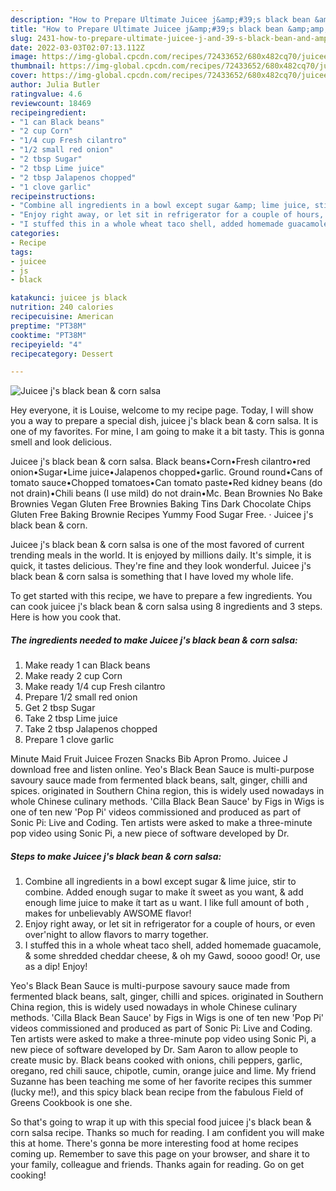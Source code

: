 ```yaml
---
description: "How to Prepare Ultimate Juicee j&amp;#39;s black bean &amp;amp; corn salsa"
title: "How to Prepare Ultimate Juicee j&amp;#39;s black bean &amp;amp; corn salsa"
slug: 2431-how-to-prepare-ultimate-juicee-j-and-39-s-black-bean-and-amp-corn-salsa
date: 2022-03-03T02:07:13.112Z
image: https://img-global.cpcdn.com/recipes/72433652/680x482cq70/juicee-js-black-bean-corn-salsa-recipe-main-photo.jpg
thumbnail: https://img-global.cpcdn.com/recipes/72433652/680x482cq70/juicee-js-black-bean-corn-salsa-recipe-main-photo.jpg
cover: https://img-global.cpcdn.com/recipes/72433652/680x482cq70/juicee-js-black-bean-corn-salsa-recipe-main-photo.jpg
author: Julia Butler
ratingvalue: 4.6
reviewcount: 18469
recipeingredient:
- "1 can Black beans"
- "2 cup Corn"
- "1/4 cup Fresh cilantro"
- "1/2 small red onion"
- "2 tbsp Sugar"
- "2 tbsp Lime juice"
- "2 tbsp Jalapenos chopped"
- "1 clove garlic"
recipeinstructions:
- "Combine all ingredients in a bowl except sugar &amp; lime juice, stir to combine. Added enough sugar to make ít sweet as you want, &amp; add enough lime juice to make ít tart as u want. I like full amount of both , makes for unbelievably AWSOME flavor!"
- "Enjoy right away, or let sit in refrigerator for a couple of hours, or even over&#39;night to allow flavors to marry together."
- "I stuffed this in a whole wheat taco shell, added homemade guacamole, &amp; some shredded cheddar cheese, &amp; oh my Gawd, soooo good! Or, use as a dip! Enjoy!"
categories:
- Recipe
tags:
- juicee
- js
- black

katakunci: juicee js black 
nutrition: 240 calories
recipecuisine: American
preptime: "PT38M"
cooktime: "PT38M"
recipeyield: "4"
recipecategory: Dessert

---
```



![Juicee j&#39;s black bean &amp; corn salsa](https://img-global.cpcdn.com/recipes/72433652/680x482cq70/juicee-js-black-bean-corn-salsa-recipe-main-photo.jpg)

Hey everyone, it is Louise, welcome to my recipe page. Today, I will show you a way to prepare a special dish, juicee j&#39;s black bean &amp; corn salsa. It is one of my favorites. For mine, I am going to make it a bit tasty. This is gonna smell and look delicious.

Juicee j&#39;s black bean &amp; corn salsa. Black beans•Corn•Fresh cilantro•red onion•Sugar•Lime juice•Jalapenos chopped•garlic. Ground round•Cans of tomato sauce•Chopped tomatoes•Can tomato paste•Red kidney beans (do not drain)•Chili beans (I use mild) do not drain•Mc. Bean Brownies No Bake Brownies Vegan Gluten Free Brownies Baking Tins Dark Chocolate Chips Gluten Free Baking Brownie Recipes Yummy Food Sugar Free. · Juicee j&#39;s black bean &amp; corn.

Juicee j&#39;s black bean &amp; corn salsa is one of the most favored of current trending meals in the world. It is enjoyed by millions daily. It's simple, it is quick, it tastes delicious. They're fine and they look wonderful. Juicee j&#39;s black bean &amp; corn salsa is something that I have loved my whole life.


To get started with this recipe, we have to prepare a few ingredients. You can cook juicee j&#39;s black bean &amp; corn salsa using 8 ingredients and 3 steps. Here is how you cook that.

<!--inarticleads1-->

##### The ingredients needed to make Juicee j&#39;s black bean &amp; corn salsa:

1. Make ready 1 can Black beans
1. Make ready 2 cup Corn
1. Make ready 1/4 cup Fresh cilantro
1. Prepare 1/2 small red onion
1. Get 2 tbsp Sugar
1. Take 2 tbsp Lime juice
1. Take 2 tbsp Jalapenos chopped
1. Prepare 1 clove garlic


Minute Maid Fruit Juicee Frozen Snacks Bib Apron Promo. Juicee J download free and listen online. Yeo&#39;s Black Bean Sauce is multi-purpose savoury sauce made from fermented black beans, salt, ginger, chilli and spices. originated in Southern China region, this is widely used nowadays in whole Chinese culinary methods. &#39;Cilla Black Bean Sauce&#39; by Figs in Wigs is one of ten new &#39;Pop Pi&#39; videos commissioned and produced as part of Sonic Pi: Live and Coding. Ten artists were asked to make a three-minute pop video using Sonic Pi, a new piece of software developed by Dr. 

<!--inarticleads2-->

##### Steps to make Juicee j&#39;s black bean &amp; corn salsa:

1. Combine all ingredients in a bowl except sugar &amp; lime juice, stir to combine. Added enough sugar to make ít sweet as you want, &amp; add enough lime juice to make ít tart as u want. I like full amount of both , makes for unbelievably AWSOME flavor!
1. Enjoy right away, or let sit in refrigerator for a couple of hours, or even over&#39;night to allow flavors to marry together.
1. I stuffed this in a whole wheat taco shell, added homemade guacamole, &amp; some shredded cheddar cheese, &amp; oh my Gawd, soooo good! Or, use as a dip! Enjoy!


Yeo&#39;s Black Bean Sauce is multi-purpose savoury sauce made from fermented black beans, salt, ginger, chilli and spices. originated in Southern China region, this is widely used nowadays in whole Chinese culinary methods. &#39;Cilla Black Bean Sauce&#39; by Figs in Wigs is one of ten new &#39;Pop Pi&#39; videos commissioned and produced as part of Sonic Pi: Live and Coding. Ten artists were asked to make a three-minute pop video using Sonic Pi, a new piece of software developed by Dr. Sam Aaron to allow people to create music by. Black beans cooked with onions, chili peppers, garlic, oregano, red chili sauce, chipotle, cumin, orange juice and lime. My friend Suzanne has been teaching me some of her favorite recipes this summer (lucky me!), and this spicy black bean recipe from the fabulous Field of Greens Cookbook is one she. 

So that's going to wrap it up with this special food juicee j&#39;s black bean &amp; corn salsa recipe. Thanks so much for reading. I am confident you will make this at home. There's gonna be more interesting food at home recipes coming up. Remember to save this page on your browser, and share it to your family, colleague and friends. Thanks again for reading. Go on get cooking!
